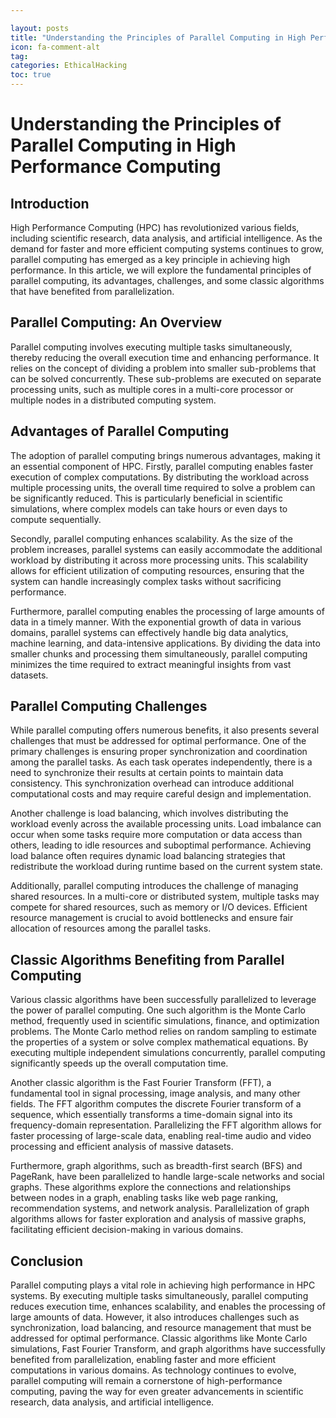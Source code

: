 ```yaml
---

layout: posts
title: "Understanding the Principles of Parallel Computing in High Performance Computing"
icon: fa-comment-alt
tag:      
categories: EthicalHacking
toc: true
---
```




# Understanding the Principles of Parallel Computing in High Performance Computing

## Introduction
High Performance Computing (HPC) has revolutionized various fields, including scientific research, data analysis, and artificial intelligence. As the demand for faster and more efficient computing systems continues to grow, parallel computing has emerged as a key principle in achieving high performance. In this article, we will explore the fundamental principles of parallel computing, its advantages, challenges, and some classic algorithms that have benefited from parallelization.

## Parallel Computing: An Overview
Parallel computing involves executing multiple tasks simultaneously, thereby reducing the overall execution time and enhancing performance. It relies on the concept of dividing a problem into smaller sub-problems that can be solved concurrently. These sub-problems are executed on separate processing units, such as multiple cores in a multi-core processor or multiple nodes in a distributed computing system.

## Advantages of Parallel Computing
The adoption of parallel computing brings numerous advantages, making it an essential component of HPC. Firstly, parallel computing enables faster execution of complex computations. By distributing the workload across multiple processing units, the overall time required to solve a problem can be significantly reduced. This is particularly beneficial in scientific simulations, where complex models can take hours or even days to compute sequentially.

Secondly, parallel computing enhances scalability. As the size of the problem increases, parallel systems can easily accommodate the additional workload by distributing it across more processing units. This scalability allows for efficient utilization of computing resources, ensuring that the system can handle increasingly complex tasks without sacrificing performance.

Furthermore, parallel computing enables the processing of large amounts of data in a timely manner. With the exponential growth of data in various domains, parallel systems can effectively handle big data analytics, machine learning, and data-intensive applications. By dividing the data into smaller chunks and processing them simultaneously, parallel computing minimizes the time required to extract meaningful insights from vast datasets.

## Parallel Computing Challenges
While parallel computing offers numerous benefits, it also presents several challenges that must be addressed for optimal performance. One of the primary challenges is ensuring proper synchronization and coordination among the parallel tasks. As each task operates independently, there is a need to synchronize their results at certain points to maintain data consistency. This synchronization overhead can introduce additional computational costs and may require careful design and implementation.

Another challenge is load balancing, which involves distributing the workload evenly across the available processing units. Load imbalance can occur when some tasks require more computation or data access than others, leading to idle resources and suboptimal performance. Achieving load balance often requires dynamic load balancing strategies that redistribute the workload during runtime based on the current system state.

Additionally, parallel computing introduces the challenge of managing shared resources. In a multi-core or distributed system, multiple tasks may compete for shared resources, such as memory or I/O devices. Efficient resource management is crucial to avoid bottlenecks and ensure fair allocation of resources among the parallel tasks.

## Classic Algorithms Benefiting from Parallel Computing
Various classic algorithms have been successfully parallelized to leverage the power of parallel computing. One such algorithm is the Monte Carlo method, frequently used in scientific simulations, finance, and optimization problems. The Monte Carlo method relies on random sampling to estimate the properties of a system or solve complex mathematical equations. By executing multiple independent simulations concurrently, parallel computing significantly speeds up the overall computation time.

Another classic algorithm is the Fast Fourier Transform (FFT), a fundamental tool in signal processing, image analysis, and many other fields. The FFT algorithm computes the discrete Fourier transform of a sequence, which essentially transforms a time-domain signal into its frequency-domain representation. Parallelizing the FFT algorithm allows for faster processing of large-scale data, enabling real-time audio and video processing and efficient analysis of massive datasets.

Furthermore, graph algorithms, such as breadth-first search (BFS) and PageRank, have been parallelized to handle large-scale networks and social graphs. These algorithms explore the connections and relationships between nodes in a graph, enabling tasks like web page ranking, recommendation systems, and network analysis. Parallelization of graph algorithms allows for faster exploration and analysis of massive graphs, facilitating efficient decision-making in various domains.

## Conclusion
Parallel computing plays a vital role in achieving high performance in HPC systems. By executing multiple tasks simultaneously, parallel computing reduces execution time, enhances scalability, and enables the processing of large amounts of data. However, it also introduces challenges such as synchronization, load balancing, and resource management that must be addressed for optimal performance. Classic algorithms like Monte Carlo simulations, Fast Fourier Transform, and graph algorithms have successfully benefited from parallelization, enabling faster and more efficient computations in various domains. As technology continues to evolve, parallel computing will remain a cornerstone of high-performance computing, paving the way for even greater advancements in scientific research, data analysis, and artificial intelligence.